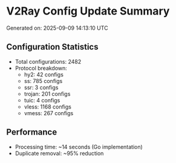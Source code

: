 # V2Ray Config Update Summary
Generated on: 2025-09-09 14:13:10 UTC

## Configuration Statistics
- Total configurations: 2482
- Protocol breakdown:
  - hy2: 42 configs
  - ss: 785 configs
  - ssr: 3 configs
  - trojan: 201 configs
  - tuic: 4 configs
  - vless: 1168 configs
  - vmess: 267 configs

## Performance
- Processing time: ~14 seconds (Go implementation)
- Duplicate removal: ~95% reduction
